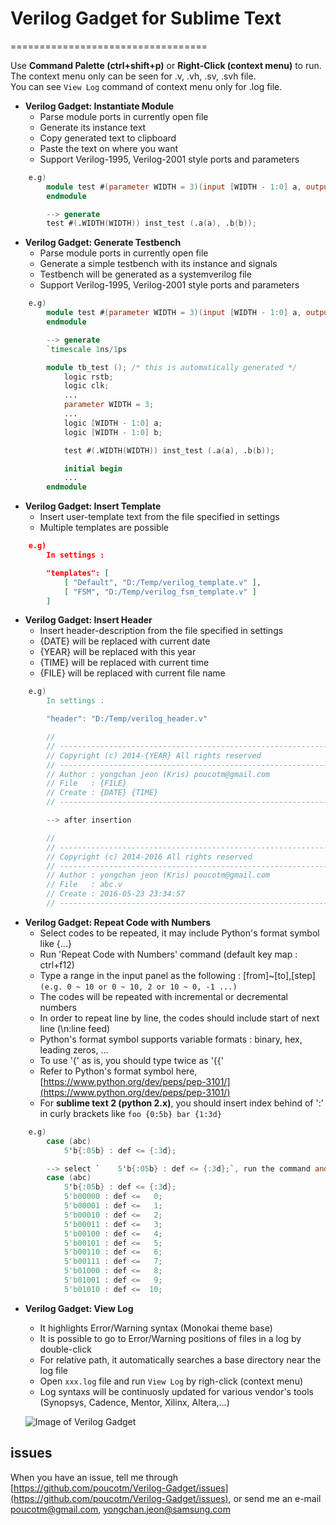 # Verilog Gadget for Sublime Text
==================================

Use **Command Palette (ctrl+shift+p)** or **Right-Click (context menu)** to run.  
The context menu only can be seen for .v, .vh, .sv, .svh file.  
You can see `View Log` command of context menu only for .log file.

* **Verilog Gadget: Instantiate Module**
	- Parse module ports in currently open file
	- Generate its instance text
	- Copy generated text to clipboard
	- Paste the text on where you want
	- Support Verilog-1995, Verilog-2001 style ports and parameters
```Verilog
	e.g)
		module test #(parameter WIDTH = 3)(input [WIDTH - 1:0] a, output [WIDTH - 1:0] b);
		endmodule

		--> generate
		test #(.WIDTH(WIDTH)) inst_test (.a(a), .b(b));
```

* **Verilog Gadget: Generate Testbench**
	- Parse module ports in currently open file
	- Generate a simple testbench with its instance and signals
	- Testbench will be generated as a systemverilog file
	- Support Verilog-1995, Verilog-2001 style ports and parameters
```Verilog
	e.g)
		module test #(parameter WIDTH = 3)(input [WIDTH - 1:0] a, output [WIDTH - 1:0] b);
		endmodule

		--> generate
		`timescale 1ns/1ps

		module tb_test (); /* this is automatically generated */
			logic rstb;
			logic clk;
			...
			parameter WIDTH = 3;
			...
			logic [WIDTH - 1:0] a;
			logic [WIDTH - 1:0] b;

			test #(.WIDTH(WIDTH)) inst_test (.a(a), .b(b));

			initial begin
			...
		endmodule
```

* **Verilog Gadget: Insert Template**
	- Insert user-template text from the file specified in settings
	- Multiple templates are possible
```json
	e.g)
		In settings :

		"templates": [
			[ "Default", "D:/Temp/verilog_template.v" ],
			[ "FSM", "D:/Temp/verilog_fsm_template.v" ]
		]
```

* **Verilog Gadget: Insert Header**
	- Insert header-description from the file specified in settings
	- {DATE} will be replaced with current date
	- {YEAR} will be replaced with this year
	- {TIME} will be replaced with current time
	- {FILE} will be replaced with current file name
```Verilog
	e.g)
		In settings :

		"header": "D:/Temp/verilog_header.v"

		//
		// -----------------------------------------------------------------------------
		// Copyright (c) 2014-{YEAR} All rights reserved
		// -----------------------------------------------------------------------------
		// Author : yongchan jeon (Kris) poucotm@gmail.com
		// File   : {FILE}
		// Create : {DATE} {TIME}
		// -----------------------------------------------------------------------------

		--> after insertion

		//
		// -----------------------------------------------------------------------------
		// Copyright (c) 2014-2016 All rights reserved
		// -----------------------------------------------------------------------------
		// Author : yongchan jeon (Kris) poucotm@gmail.com
		// File   : abc.v
		// Create : 2016-05-23 23:34:57
		// -----------------------------------------------------------------------------
```

* **Verilog Gadget: Repeat Code with Numbers**
	- Select codes to be repeated, it may include Python's format symbol like {...}
	- Run 'Repeat Code with Numbers' command (default key map : ctrl+f12)
	- Type a range in the input panel as the following : [from]~[to],[step]  
	`(e.g. 0 ~ 10 or 0 ~ 10, 2 or 10 ~ 0, -1 ...)`
	- The codes will be repeated with incremental or decremental numbers
	- In order to repeat line by line, the codes should include start of next line (\n:line feed)
	- Python's format symbol supports variable formats : binary, hex, leading zeros, ...
	- To use '{' as is, you should type twice as '{{'
	- Refer to Python's format symbol here, [https://www.python.org/dev/peps/pep-3101/](https://www.python.org/dev/peps/pep-3101/)
	- For **sublime text 2 (python 2.x)**, you should insert index behind of ':' in curly brackets like `foo {0:5b} bar {1:3d}`
```Verilog
	e.g)
		case (abc)
			5'b{:05b} : def <= {:3d};

		--> select `	5'b{:05b} : def <= {:3d};`, run the command and type the range 0~10
		case (abc)
			5'b{:05b} : def <= {:3d};
			5'b00000 : def <=   0;
			5'b00001 : def <=   1;
			5'b00010 : def <=   2;
			5'b00011 : def <=   3;
			5'b00100 : def <=   4;
			5'b00101 : def <=   5;
			5'b00110 : def <=   6;
			5'b00111 : def <=   7;
			5'b01000 : def <=   8;
			5'b01001 : def <=   9;
			5'b01010 : def <=  10;
```

* **Verilog Gadget: View Log**
	- It highlights Error/Warning syntax (Monokai theme base)
	- It is possible to go to Error/Warning positions of files in a log by double-click
	- For relative path, it automatically searches a base directory near the log file
	- Open `xxx.log` file and run `View Log` by righ-click (context menu)
	- Log syntaxs will be continuosly updated for various vendor's tools (Synopsys, Cadence, Mentor, Xilinx, Altera,...)

   ![Image of Verilog Gadget](https://raw.githubusercontent.com/poucotm/Links/master/image/view_log.png)

## issues

When you have an issue, tell me through [https://github.com/poucotm/Verilog-Gadget/issues](https://github.com/poucotm/Verilog-Gadget/issues), or send me an e-mail poucotm@gmail.com, yongchan.jeon@samsung.com
